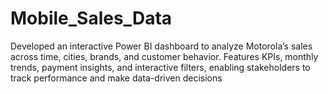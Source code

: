 # Mobile_Sales_Data
Developed an interactive Power BI dashboard to analyze Motorola’s sales across time, cities, brands, and customer behavior. Features KPIs, monthly trends, payment insights, and interactive filters, enabling stakeholders to track performance and make data-driven decisions
